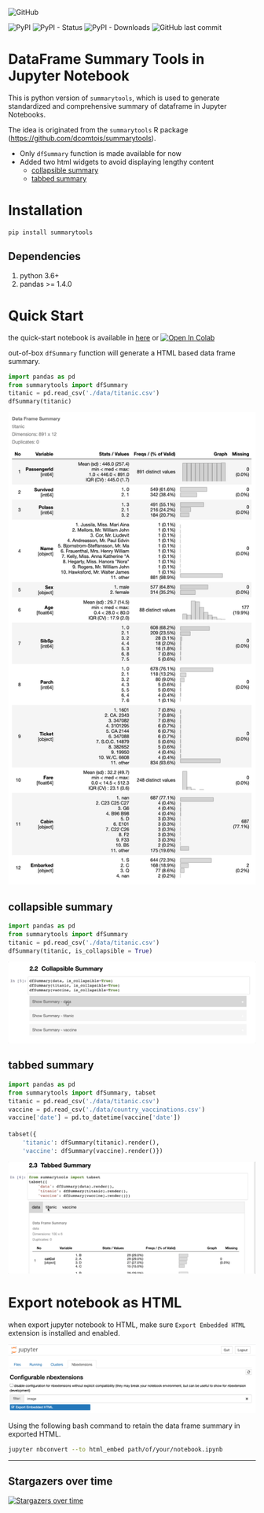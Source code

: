 ![GitHub](https://img.shields.io/github/license/6chaoran/jupyter-summarytools) 

![PyPI](https://img.shields.io/pypi/v/summarytools?color=blue) ![PyPI - Status](https://img.shields.io/pypi/status/summarytools?color=blue) ![PyPI - Downloads](https://img.shields.io/pypi/dm/summarytools?color=blue) ![GitHub last commit](https://img.shields.io/github/last-commit/6chaoran/jupyter-summarytools?color=blue)

# DataFrame Summary Tools in Jupyter Notebook

This is python version of `summarytools`, which is used to generate standardized and comprehensive summary of dataframe in Jupyter Notebooks.

The idea is originated from the `summarytools` R package (https://github.com/dcomtois/summarytools).

* Only `dfSummary` function is made available for now
* Added two html widgets to avoid displaying lengthy content
    + [collapsible summary](#collapsible-summary) 
    + [tabbed summary](#tabbed-summary)

# Installation

```
pip install summarytools
```

## Dependencies
1. python 3.6+
2. pandas >= 1.4.0

# Quick Start

the quick-start notebook is available in [here](https://github.com/6chaoran/jupyter-summarytools/blob/master/quick-start-colab.ipynb) or <a href="https://colab.research.google.com/github/6chaoran/jupyter-summarytools/blob/master/quick-start-colab.ipynb" target="_parent"><img src="https://colab.research.google.com/assets/colab-badge.svg" alt="Open In Colab"/></a>

out-of-box `dfSummary` function will generate a HTML based data frame summary.

```py
import pandas as pd
from summarytools import dfSummary
titanic = pd.read_csv('./data/titanic.csv')
dfSummary(titanic)
```
![](images/dfSummary.png)

## collapsible summary

```py
import pandas as pd
from summarytools import dfSummary
titanic = pd.read_csv('./data/titanic.csv')
dfSummary(titanic, is_collapsible = True)
```

![](images/collapsible.gif)

## tabbed summary

```py
import pandas as pd
from summarytools import dfSummary, tabset
titanic = pd.read_csv('./data/titanic.csv')
vaccine = pd.read_csv('./data/country_vaccinations.csv')
vaccine['date'] = pd.to_datetime(vaccine['date'])

tabset({
    'titanic': dfSummary(titanic).render(),
    'vaccine': dfSummary(vaccine).render()})
```

![](images/tabbed.gif)

# Export notebook as HTML

when export jupyter notebook to HTML, make sure `Export Embedded HTML
` extension is installed and enabled.

![](images/embedded_html.png)

Using the following bash command to retain the data frame summary in exported HTML.
```bash
jupyter nbconvert --to html_embed path/of/your/notebook.ipynb
```

------

## Stargazers over time
[![Stargazers over time](https://starchart.cc/6chaoran/jupyter-summarytools.svg?variant=adaptive)](https://starchart.cc/6chaoran/jupyter-summarytools)
